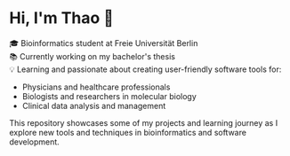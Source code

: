 # Hi, I'm Thao 👋

🎓 Bioinformatics student at Freie Universität Berlin  
📚 Currently working on my bachelor's thesis  
💡 Learning and passionate about creating user-friendly software tools for:  
  - Physicians and healthcare professionals  
  - Biologists and researchers in molecular biology  
  - Clinical data analysis and management  

This repository showcases some of my projects and learning journey as I explore new tools and techniques in bioinformatics and software development.


